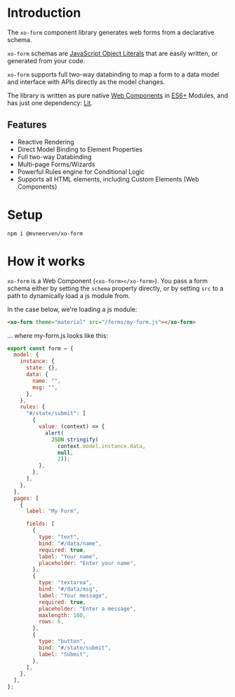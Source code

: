 # Introduction

The `xo-form` component library generates web forms from a declarative schema.

`xo-form` schemas are [JavaScript Object Literals](https://developer.mozilla.org/en-US/docs/Web/JavaScript/Guide/Working_with_Objects#object_initializers) that are easily written, or generated from your code.

`xo-form` supports full two-way databinding to map a form to a data model and interface with APIs directly as the model changes.

The library is written as pure native [Web Components](https://developer.mozilla.org/en-US/docs/Web/Web_Components) in [ES6+](https://en.wikipedia.org/wiki/ECMAScript) Modules, and has just one dependency: [Lit](https://www.npmjs.com/package/lit).

## Features

- Reactive Rendering
- Direct Model Binding to Element Properties
- Full two-way Databinding
- Multi-page Forms/Wizards
- Powerful Rules engine for Conditional Logic
- Supports all HTML elements, including Custom Elements (Web Components)

# Setup

`npm i @mvneerven/xo-form`

# How it works

```xo-form``` is a Web Component (```<xo-form></xo-form>```). You pass a form schema either by setting the ```schema``` property directly, or by setting ```src``` to a path to dynamically load a js module from.

In the case below, we're loading a js module:

```html
<xo-form theme="material" src="/forms/my-form.js"></xo-form>
```

... where my-form.js looks like this:

```js
export const form = {
  model: {
    instance: {
      state: {},
      data: {
        name: "",
        msg: "",
      },
    },
    rules: {
      "#/state/submit": [
        {
          value: (context) => {
            alert(
              JSON.stringify(
                context.model.instance.data, 
                null, 
                2));
          },
        },
      ],
    },
  },
  pages: [
    {
      label: "My Form",

      fields: [
        {
          type: "text",
          bind: "#/data/name",
          required: true,
          label: "Your name",
          placeholder: "Enter your name",
        },
        {
          type: "textarea",
          bind: "#/data/msg",
          label: "Your message",
          required: true,
          placeholder: "Enter a message",
          maxlength: 100,
          rows: 6,
        },
        {
          type: "button",
          bind: "#/state/submit",
          label: "Submit",
        },
      ],
    },
  ],
};
```
